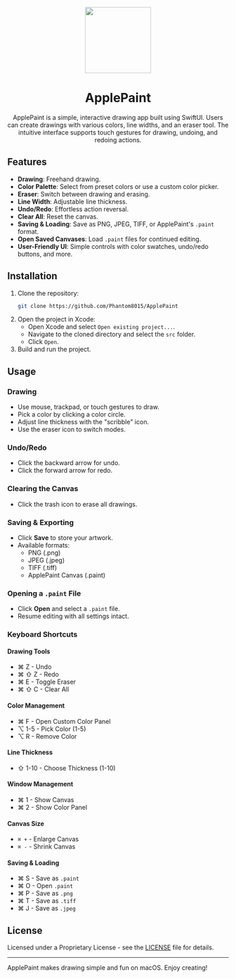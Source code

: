 <p align="center">
<img src="https://raw.githubusercontent.com/Phantom8015/ApplePaint/refs/heads/main/ApplePaint.png" width="150" height="150"/>
</p>
<h1 align="center">ApplePaint</h1>
<p align="center">ApplePaint is a simple, interactive drawing app built using SwiftUI. Users can create drawings with various colors, line widths, and an eraser tool. The intuitive interface supports touch gestures for drawing, undoing, and redoing actions.</p>

## Features

- **Drawing**: Freehand drawing.
- **Color Palette**: Select from preset colors or use a custom color picker.
- **Eraser**: Switch between drawing and erasing.
- **Line Width**: Adjustable line thickness.
- **Undo/Redo**: Effortless action reversal.
- **Clear All**: Reset the canvas.
- **Saving & Loading**: Save as PNG, JPEG, TIFF, or ApplePaint's `.paint` format.
- **Open Saved Canvases**: Load `.paint` files for continued editing.
- **User-Friendly UI**: Simple controls with color swatches, undo/redo buttons, and more.

## Installation

1. Clone the repository:
   ```bash
   git clone https://github.com/Phantom8015/ApplePaint
   ```
2. Open the project in Xcode:
   - Open Xcode and select `Open existing project...`.
   - Navigate to the cloned directory and select the `src` folder.
   - Click `Open`.
3. Build and run the project.

## Usage

### Drawing
- Use mouse, trackpad, or touch gestures to draw.
- Pick a color by clicking a color circle.
- Adjust line thickness with the "scribble" icon.
- Use the eraser icon to switch modes.

### Undo/Redo
- Click the backward arrow for undo.
- Click the forward arrow for redo.

### Clearing the Canvas
- Click the trash icon to erase all drawings.

### Saving & Exporting
- Click **Save** to store your artwork.
- Available formats:
  - PNG (.png)
  - JPEG (.jpeg)
  - TIFF (.tiff)
  - ApplePaint Canvas (.paint)

### Opening a `.paint` File
- Click **Open** and select a `.paint` file.
- Resume editing with all settings intact.

### Keyboard Shortcuts

#### Drawing Tools
- ⌘ Z - Undo
- ⌘ ⇧ Z - Redo
- ⌘ E - Toggle Eraser
- ⌘ ⇧ C - Clear All

#### Color Management
- ⌘ F - Open Custom Color Panel
- ⌥ 1-5 - Pick Color (1-5)
- ⌥ R - Remove Color

#### Line Thickness
- ⇧ 1-10 - Choose Thickness (1-10)

#### Window Management
- ⌘ 1 - Show Canvas
- ⌘ 2 - Show Color Panel

#### Canvas Size
- `⌘ +` - Enlarge Canvas
- `⌘ -` - Shrink Canvas

#### Saving & Loading
- ⌘ S - Save as `.paint`
- ⌘ O - Open `.paint`
- ⌘ P - Save as `.png`
- ⌘ T - Save as `.tiff`
- ⌘ J - Save as `.jpeg`

## License

Licensed under a Proprietary License - see the [LICENSE](LICENSE) file for details.

---
ApplePaint makes drawing simple and fun on macOS. Enjoy creating!

